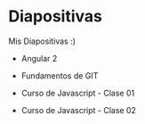 # Diapositivas

Mis Diapositivas :)

+ Angular 2

+ Fundamentos de GIT

+ Curso de Javascript - Clase 01

+ Curso de Javascript - Clase 02
